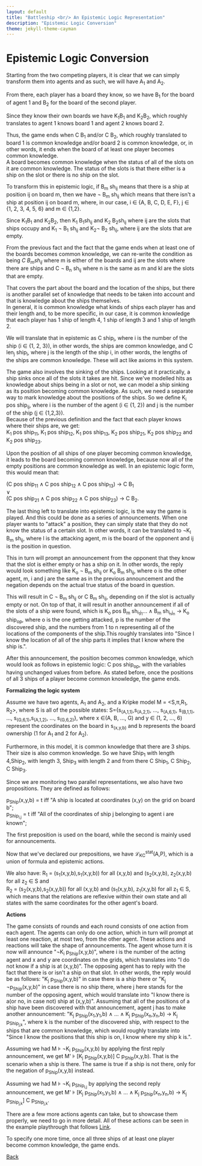 ```yaml
---
layout: default
title: "Battleship <br/> An Epistemic Logic Representation"
description: "Epistemic Logic Conversion"
theme: jekyll-theme-cayman
---
```


# Epistemic Logic Conversion

Starting from the two competing players, it is clear that we can simply transform them into agents and as such, we will have A<sub>1</sub> and A<sub>2</sub>.

From there, each player has a board they know, so we have B<sub>1</sub> for the board of agent 1 and B<sub>2</sub> for the board of the second player.

Since they know their own boards we have K<sub>1</sub>B<sub>1</sub> and K<sub>2</sub>B<sub>2</sub>, which roughly translates to agent 1 knows board 1 and agent 2 knows board 2.

Thus, the game ends when C B<sub>1</sub> and/or C B<sub>2</sub>, which roughly translated to board 1 is common knowledge and/or board 2 is common knowledge, or, in other words, it ends when the board of at least one player becomes common knowledge.<br /> 
A board becomes common knowledge when the status of all of the slots on it are common knowledge. The status of the slots is that there either is a ship on the slot or there is no ship on the slot.

To transform this in epistemic logic, if B<sub>m</sub> sh<sub>ij</sub> means that there is a ship at position ij on board m, then we have &not; B<sub>m</sub> sh<sub>ij</sub> which means that there isn't a ship at position ij on board m, where, in our case, i &isin; {A, B, C, D, E, F}, j &isin; {1, 2, 3, 4, 5, 6} and m &isin; {1,2}.

Since K<sub>1</sub>B<sub>1</sub> and K<sub>2</sub>B<sub>2</sub>, then K<sub>1</sub> B<sub>1</sub>sh<sub>ij</sub> and K<sub>2</sub> B<sub>2</sub>sh<sub>ij</sub> where ij are the slots that ships occupy and K<sub>1</sub> &not; B<sub>1</sub> sh<sub>ij</sub> and K<sub>2</sub>&not; B<sub>2</sub> sh<sub>ij</sub>, where ij are the slots that are empty.

From the previous fact and the fact that the game ends when at least one of the boards becomes common knowledge, we can re-write the condition as being *C B<sub>m</sub>sh<sub>ij</sub>* where m is either of the boards and ij are the slots where there are ships and C &not; B<sub>n</sub> sh<sub>ij</sub> where n is the same as m and kl are the slots that are empty.

That covers the part about the board and the location of the ships, but there is another parallel set of knowledge that needs to be taken into account and that is knowledge about the ships themselves.<br />
In general, it is common knowledge what kinds of ships each player has and their length and, to be more specific, in our case, it is common knowledge that each player has 1 ship of length 4, 1 ship of length 3 and 1 ship of length 2.

We will translate that in epistemic as C ship<sub>i</sub>, where i is the number of the ship (i &isin; {1, 2, 3}), in other words, the ships are common knowledge, and C len<sub>j</sub> ship<sub>i</sub>, where j is the length of the ship i, in other words, the lengths of the ships are common knowledge. These will act like axioms in this system.

The game also involves the sinking of the ships. Looking at it practically, a ship sinks once all of the slots it takes are hit. Since we've modelled hits as knowledge about ships being in a slot or not, we can model a ship sinking as its position becoming common knowledge. As such, we need a separate way to mark knowledge about the positions of the ships. So we define K<sub>i</sub> pos ship<sub>ij</sub>, where i is the number of the agent (i &isin; {1, 2}) and j is the number of the ship (j &isin; {1,2,3}).<br />
Because of the previous definition and the fact that each player knows where their ships are, we get: <br />
K<sub>1</sub> pos ship<sub>11</sub>, K<sub>1</sub> pos ship<sub>12</sub>, K<sub>1</sub> pos ship<sub>13</sub>, K<sub>2</sub> pos ship<sub>21</sub>, K<sub>2</sub> pos ship<sub>22</sub> and K<sub>2</sub> pos ship<sub>23</sub>.

Upon the position of all ships of one player becoming common knowledge, it leads to the board becoming common knowledge, because now all of the empty positions are common knowledge as well. In an epistemic logic form, this would mean that:

(C pos ship<sub>11</sub> &and; C pos ship<sub>12</sub> &and; C pos ship<sub>13</sub>) &rarr; C B<sub>1</sub> <br/>
&or;<br/>
(C pos ship<sub>21</sub> &and; C pos ship<sub>22</sub> &and; C pos ship<sub>23</sub>) &rarr; C B<sub>2</sub>.

The last thing left to translate into epistemic logic, is the way the game is played. And this could be done as a series of announcements. When one player wants to "attack" a position, they can simply state that they do not know the status of a certain slot. In other words, it can be translated to &not;K<sub>l</sub> B<sub>m</sub> sh<sub>ij</sub>, where l is the attacking agent, m is the board of the opponent and ij is the position in question.

This in turn will prompt an announcement from the opponent that they know that the slot is either empty or has a ship on it. In other words, the reply would look something like K<sub>o</sub> &not; B<sub>m</sub> sh<sub>ij</sub> or K<sub>o</sub> B<sub>m</sub> sh<sub>ij</sub>, where o is the other agent, m, i and j are the same as in the previous announcement and the negation depends on the actual true status of the board in question.

This will result in C &not; B<sub>m</sub> sh<sub>ij</sub> or C B<sub>m</sub> sh<sub>ij</sub>, depending on if the slot is actually empty or not. On top of that, it will result in another announcement if all of the slots of a ship were found, which is K<sub>o</sub> pos B<sub>m</sub> sh<sub>i<sub>1</sub>j<sub>1</sub></sub>... &and; B<sub>m</sub> sh<sub>i<sub>n</sub>j<sub>n</sub></sub> &rarr; K<sub>o</sub> ship<sub>op</sub>, where o is the one getting attacked, p is the number of the discovered ship, and the numbers from 1 to n representing all of the locations of the components of the ship.This roughly translates into "Since I know the location of all of the ship parts it implies that I know where the ship is.".

After this announcement, the position becomes common knowledge, which would look as follows in epistemic logic: C pos ship<sub>op</sub>, with the variables having unchanged values from before.
As stated before, once the positions of all 3 ships of a player become common knowledge, the game ends.

<b>Formalizing the logic system</b>

Assume we have two agents, A<sub>1</sub> and A<sub>2</sub>, and a Kripke model M = <S,&#960;,R<sub>1</sub>, R<sub>2</sub>>, where S is all of the possible states: S={s<sub>(A,1,1)</sub>,s<sub>(A,2,1)</sub>, ..., s<sub>(A,6,1)</sub>, s<sub>(B,1,1)</sub>, ..., s<sub>(G,6,1)</sub>,s<sub>(A,1,2)</sub>, ..., s<sub>(G,6,2)</sub>}, where x &isin;(A, B, ..., G) and y &isin; (1, 2, ..., 6) represent the coordinates on the board in s<sub>(x,y,b)</sub> and b represents the board ownership (1 for A<sub>1</sub> and 2 for A<sub>2</sub>).

Furthermore, in this model, it is common knowledge that there are 3 ships. Their size is also common knowledge. So we have Ship<sub>1</sub> with length 4,Ship<sub>2</sub>, with length 3, Ship<sub>3</sub> with length 2 and from there C Ship<sub>1</sub>, C Ship<sub>2</sub>, C Ship<sub>3</sub>.

Since we are monitoring two parallel representations, we also have two propositions. They are defined as follows:

p<sub>Ship</sub>(x,y,b) = t iff "A ship is located at coordinates (x,y) on the grid on board b";<br />
p<sub>Ship<sub>i,j</sub></sub> = t iff "All of the coordinates of ship j belonging to agent i are known";

The first preposition is used on the board, while the second is mainly used for announcements.

Now that we've declared our prepositions, we have &#x2112;<sub>KC</sub><sup>stat</sup>(A,P), which is a union of formula and epistemic actions.

We also have:
R<sub>1</sub> = (s<sub>1</sub>(x,y,b),s<sub>1</sub>(x,y,b)) for all (x,y,b) and (s<sub>2</sub>(x,y,b), z<sub>2</sub>(x,y,b) for all z<sub>2</sub> &isin; S and<br />
R<sub>2</sub>  = (s<sub>2</sub>(x,y,b),s<sub>2</sub>(x,y,b)) for all (x,y,b) and (s<sub>1</sub>(x,y,b), z<sub>1</sub>(x,y,b) for all z<sub>1</sub> &isin; S, which means that the relations are reflexive within their own state and all states with the same coordinates for the other agent's board.

<b>Actions</b>

The game consists of rounds and each round consists of one action from each agent. The agents can only do one action, which in turn will prompt at least one reaction, at most two, from the other agent. These actions and reactions will take the shape of announcements. The agent whose turn it is now will announce "&not;K<sub>i</sub> p<sub>Ship</sub>(x,y,b)", where i is the number of the acting agent and x and y are coordinates on the grids, which translates into "I do not know if a ship is at (x,y,b)". The opposing agent has to reply with the fact that there is or isn't a ship on that slot. In other words, the reply would be as follows: "K<sub>j</sub> p<sub>Ship</sub>(x,y,b)" in case there is a ship there or "K<sub>j</sub> &not;p<sub>Ship</sub>(x,y,b)" in case there is no ship there, where j here stands for the number of the opposing agent, which would translate into "I know there is a(or no, in case not) ship at (x,y,b)". Assuming that all of the positions of a ship have been discovered with that announcement, agent j has to make another announcement:  "K<sub>j</sub> p<sub>Ship</sub>(x<sub>1</sub>,y<sub>1</sub>,b) &and; ... &and; K<sub>j</sub> p<sub>Ship</sub>(x<sub>n</sub>,y<sub>n</sub>,b) &rarr; K<sub>j</sub> p<sub>Ship<sub>j,k</sub></sub>", where k is the number of the discovered ship, with respect to the ships that are common knowledge, which would roughly translate into "Since I know the positions that this ship is on, I know where my ship k is.".

Assuming we had M &#8871; &not;K<sub>i</sub> p<sub>Ship</sub>(x,y,b) by applying the first reply announcement, we get M' &#8871; [K<sub>j</sub> p<sub>Ship</sub>(x,y,b)] C p<sub>Ship</sub>(x,y,b). That is the scenario when a ship is there. The same is true if a ship is not there, only for the negation of p<sub>Ship</sub>(x,y,b) instead.

Assuming we had M &#8871; &not;K<sub>i</sub> p<sub>Ship<sub>i,j</sub></sub> by applying the second reply announcement, we get M' &#8871; [K<sub>j</sub> p<sub>Ship</sub>(x<sub>1</sub>,y<sub>1</sub>,b) &and; ... &and; K<sub>j</sub> p<sub>Ship</sub>(x<sub>n</sub>,y<sub>n</sub>,b) &rarr; K<sub>j</sub> p<sub>Ship<sub>j,k</sub></sub>] C p<sub>Ship<sub>j,k</sub></sub>.

There are a few more actions agents can take, but to showcase them properly, we need to go in more detail. All of these actions can be seen in the example playthrough that follows [Link](./example_play.html).

To specify one more time, once all three ships of at least one player become common knowledge, the game ends.

[Back](./)
